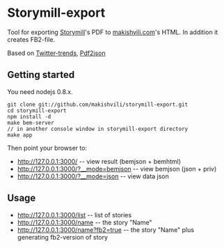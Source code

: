Storymill-export
================

Tool for exporting [Storymill](https://www.marinersoftware.com/products/storymill/)'s PDF to [makishvili.com](http://makishvili.com)'s HTML. In addition it creates FB2-file.

Based on [Twitter-trends](github.com/dfilatov/twitter-trends), [Pdf2json](https://github.com/modesty/pdf2json)


Getting started
--------------

You need nodejs 0.8.x.

    git clone git://github.com/makishvili/storymill-export.git
    cd storymill-export
    npm install -d
    make bem-server
    // in another console window in storymill-export directory
    make app

Then point your browser to:

* http://127.0.0.1:3000/ -- view result (bemjson + bemhtml)
* http://127.0.0.1:3000/?__mode=bemjson -- view bemjson (json + priv)
* http://127.0.0.1:3000/?__mode=json -- view data json

Usage
-----

* http://127.0.0.1:3000/list -- list of stories
* http://127.0.0.1:3000/name -- the story "Name"
* http://127.0.0.1:3000/name?fb2=true -- the story "Name" plus generating fb2-version of story
